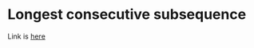 # Longest consecutive subsequence
Link is [here](https://practice.geeksforgeeks.org/problems/longest-consecutive-subsequence/0)
